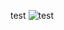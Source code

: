 test
![test](https://user-images.githubusercontent.com/5458070/151806135-dc527648-9b94-46ee-b419-d59f3141cb2d.svg)
